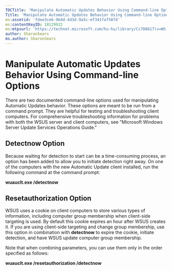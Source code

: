 ```yaml
---
TOCTitle: 'Manipulate Automatic Updates Behavior Using Command-line Options'
Title: 'Manipulate Automatic Updates Behavior Using Command-line Options'
ms:assetid: 'fdee3ce6-9b4d-4d3d-9a5c-ef341faf507d'
ms:contentKeyID: 18129922
ms:mtpsurl: 'https://technet.microsoft.com/hu-hu/library/Cc708617(v=WS.10)'
author: SharonSears
ms.author: SharonSears
---
```


Manipulate Automatic Updates Behavior Using Command-line Options
================================================================

There are two documented command-line options used for manipulating Automatic Updates behavior. These options are meant to be run from a command prompt. They are helpful for testing and troubleshooting client computers. For comprehensive troubleshooting information for problems with both the WSUS server and client computers, see "Microsoft Windows Server Update Services Operations Guide."

Detectnow Option
----------------

Because waiting for detection to start can be a time-consuming process, an option has been added to allow you to initiate detection right away. On one of the computers with the new Automatic Update client installed, run the following command at the command prompt:

**wuauclt.exe /detectnow**

Resetauthorization Option
-------------------------

WSUS uses a cookie on client computers to store various types of information, including computer group membership when client-side targeting is used. By default this cookie expires an hour after WSUS creates it. If you are using client-side targeting and change group membership, use this option in combination with **detectnow** to expire the cookie, initiate detection, and have WSUS update computer group membership.

Note that when combining parameters, you can use them only in the order specified as follows:

**wuauclt.exe /resetauthorization /detectnow**
